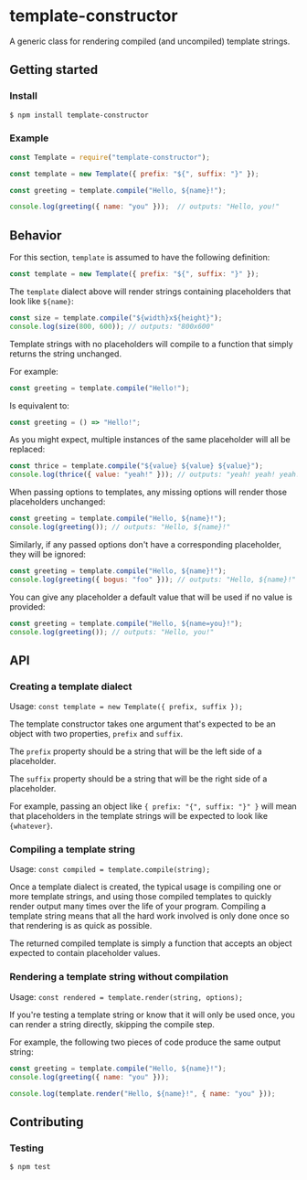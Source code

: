 # template-constructor

A generic class for rendering compiled (and uncompiled) template strings.

## Getting started

### Install

```bash
$ npm install template-constructor
```

### Example

```js
const Template = require("template-constructor");

const template = new Template({ prefix: "${", suffix: "}" });

const greeting = template.compile("Hello, ${name}!");

console.log(greeting({ name: "you" }));  // outputs: "Hello, you!"
```

## Behavior

For this section, `template` is assumed to have the following
definition:

```js
const template = new Template({ prefix: "${", suffix: "}" });
```

The `template` dialect above will render strings containing
placeholders that look like `${name}`:

```js
const size = template.compile("${width}x${height}");
console.log(size(800, 600)); // outputs: "800x600"
```

Template strings with no placeholders will compile to a function that
simply returns the string unchanged.

For example:

```js
const greeting = template.compile("Hello!");
```

Is equivalent to:

```js
const greeting = () => "Hello!";
```

As you might expect, multiple instances of the same placeholder will
all be replaced:

```js
const thrice = template.compile("${value} ${value} ${value}");
console.log(thrice({ value: "yeah!" })); // outputs: "yeah! yeah! yeah!"
```

When passing options to templates, any missing options will render
those placeholders unchanged:

```js
const greeting = template.compile("Hello, ${name}!");
console.log(greeting()); // outputs: "Hello, ${name}!"
```

Similarly, if any passed options don't have a corresponding
placeholder, they will be ignored:

```js
const greeting = template.compile("Hello, ${name}!");
console.log(greeting({ bogus: "foo" })); // outputs: "Hello, ${name}!"
```

You can give any placeholder a default value that will be used if no
value is provided:

```js
const greeting = template.compile("Hello, ${name=you}!");
console.log(greeting()); // outputs: "Hello, you!"
```

## API

### Creating a template dialect

Usage: `const template = new Template({ prefix, suffix });`

The template constructor takes one argument that's expected to be an
object with two properties, `prefix` and `suffix`.

The `prefix` property should be a string that will be the left side of
a placeholder.

The `suffix` property should be a string that will be the right side
of a placeholder.

For example, passing an object like `{ prefix: "{", suffix: "}" }`
will mean that placeholders in the template strings will be expected
to look like `{whatever}`.

### Compiling a template string

Usage: `const compiled = template.compile(string);`

Once a template dialect is created, the typical usage is compiling one
or more template strings, and using those compiled templates to
quickly render output many times over the life of your program.
Compiling a template string means that all the hard work involved is
only done once so that rendering is as quick as possible.

The returned compiled template is simply a function that accepts an
object expected to contain placeholder values.

### Rendering a template string without compilation

Usage: `const rendered = template.render(string, options);`

If you're testing a template string or know that it will only be used
once, you can render a string directly, skipping the compile step.

For example, the following two pieces of code produce the same output
string:

```js
const greeting = template.compile("Hello, ${name}!");
console.log(greeting({ name: "you" }));
```

```js
console.log(template.render("Hello, ${name}!", { name: "you" }));
```

## Contributing

### Testing

```bash
$ npm test
```
